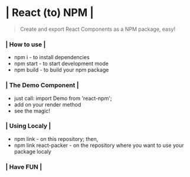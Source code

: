 # | React (to) NPM |

> Create and export React Components as a NPM package, easy!

### | How to use |

- npm i - to install dependencies
- npm start - to start development mode
- npm build - to build your npm package

### | The Demo Component |

- just call: import Demo from 'react-npm';
- add <Demo/> on your render method
- see the magic!

### | Using Localy |

- npm link - on this repository; then,
- npm link react-packer - on the repository where you want to use your package localy

### | Have FUN |